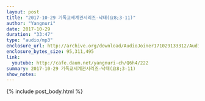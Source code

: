 ```yaml
---
layout: post
title: "2017-10-29 기독교세계관시리즈-낙태(요8;3-11)"
author: "Yangnuri"
date: 2017-10-29
duration: "33:47"
type: "audio/mp3"
enclosure_url: http://archive.org/download/AudioJoiner171029133312/AudioJoiner171029133312.mp3
enclosure_bytes_size: 95,311,495
link:
  youtube: http://cafe.daum.net/yangnuri-ch/Q6h4/222
summary: 2017-10-29 기독교세계관시리즈-낙태(요8;3-11)
show_notes:
---
```



{% include post_body.html %}
